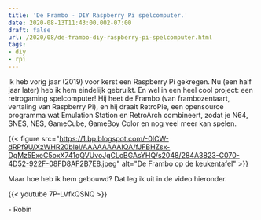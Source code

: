 ```yaml
---
title: 'De Frambo - DIY Raspberry Pi spelcomputer.'
date: 2020-08-13T11:43:00.002-07:00
draft: false
url: /2020/08/de-frambo-diy-raspberry-pi-spelcomputer.html
tags: 
- diy
- rpi
---
```


Ik heb vorig jaar (2019) voor kerst een Raspberry Pi gekregen. Nu (een half jaar later) heb ik hem eindelijk gebruikt. En wel in een heel cool project: een retrogaming spelcomputer! Hij heet de Frambo (van frambozentaart, vertaling van Raspberry Pi), en hij draait RetroPie, een opensource programma wat Emulation Station en RetroArch combineert, zodat je N64, SNES, NES, GameCube, GameBoy Color en nog veel meer kan spelen.

{{< figure src="https://1.bp.blogspot.com/-0ICW-dRPf9U/XzWHR20bleI/AAAAAAAAIQA/fJFBHZsx-DgMz5ExeC5oxX741qQVUvoJgCLcBGAsYHQ/s2048/284A3823-C070-4D52-922F-08FD8AF2B7E8.jpeg" alt="De Frambo op de keukentafel" >}}

Maar hoe heb ik hem gebouwd? Dat leg ik uit in de video hieronder.

{{< youtube 7P-LVfkQSNQ >}}

\- Robin
